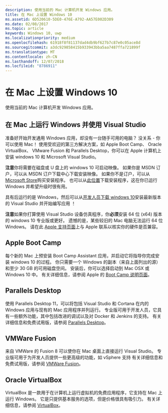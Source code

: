 ```yaml
---
description: 使用当前的 Mac 计算机开发 Windows 应用。
title: 在 Mac 上设置 Windows 10
ms.assetid: 6D520610-5DE0-476E-A792-AA57E002D309
ms.date: 02/08/2017
ms.topic: article
keywords: Windows 10, uwp
ms.localizationpriority: medium
ms.openlocfilehash: 61918f8f81137dad4db9bf627b7c87e0c05ace8d
ms.sourcegitcommit: a3dc929858415b933943bba5aa7487ffa721899f
ms.translationtype: MT
ms.contentlocale: zh-CN
ms.lasthandoff: 12/07/2018
ms.locfileid: "8786911"
---
```

# <a name="setting-up-your-mac-with-windows-10"></a>在 Mac 上设置 Windows 10


使用当前的 Mac 计算机开发 Windows 应用。

## <a name="run-windows-on-your-mac-and-use-visual-studio"></a>在 Mac 上运行 Windows 并使用 Visual Studio

准备好开始开发通用 Windows 应用，却没有一台随手可用的电脑？ 没关系 - 你可以使用 Mac！ 使用受欢迎的第三方解决方案，如 Apple Boot Camp、 Oracle VirtualBox、 VMware Fusion 和 Parallels Desktop，你可以在 Apple 计算机上安装 windows 10 和 Microsoft Visual Studio。

**注意**你将需要在磁盘或 U 盘上的 windows 10 可启动映像。 如果你是 MSDN 订户，可以从 MSDN 订户下载中心下载安装映像。 如果你不是订户，可以从[Microsoft Store](http://apps.microsoft.com/windows/app)购买安装程序。 也可以从[此位置](http://go.microsoft.com/fwlink/?LinkId=623906)下载安装程序，这在你已运行 Windows 并希望升级时很有用。

具有后运行的是 Windows，然后可以从[开发人员下载 windows 10](https://developer.microsoft.com/en-us/windows/downloads)安装最新版本的 Visual Studio 并开始编写应用 ！

**注意**如果你打算使用 Visual Studio 设备仿真程序，你**必须**安装 64 位 (x64) 版本的 windows 10 专业版或更好。 遗憾的是，某些较旧的 Mac 电脑无法运行 64 位 Windows。 请在此 [Apple 支持页面](http://go.microsoft.com/fwlink/p/?LinkID=397959)上与 Apple 联系以核实你的硬件是否兼容。

## <a name="apple-boot-camp"></a>Apple Boot Camp

每个新的 Mac 上预安装 Boot Camp Assistant 应用，并启动它将指导你完成安装 windows 10 的过程。 你只需要一个 Windows 的副本（来自上面列出的源）和至少 30 GB 的可用磁盘空间。 安装后，你可以选择启动到 Mac OSX 或 Windows 10 中。 有关详细信息，请参阅 Apple 的 [Boot Camp 说明页面](http://go.microsoft.com/fwlink/?LinkId=623912)。

## <a name="parallels-desktop"></a>Parallels Desktop

使用 Parallels Desktop 11，可以将包括 Visual Studio 和 Cortana 在内的 Windows 应用与现有的 Mac 应用程序并列运行。 专业版可用于开发人员，它具有一些额外功能，其中包括改进的调试以及对 Docker 和 Jenkins 的支持。 有关详细信息和免费试用版，请参阅 [Parallels Desktop](http://go.microsoft.com/fwlink/p/?LinkId=281827)。

## <a name="vmware-fusion"></a>VMWare Fusion

来自 VMWare 的 Fusion 8 可以使你在 Mac 桌面上直接运行 Visual Studio。 专业版可用于为开发人员提供一些更高级的功能，如 vSphere 支持 有关详细信息和免费试用版，请参阅 [VMWare Fusion](http://go.microsoft.com/fwlink/p/?LinkId=281826)。

## <a name="oracle-virtualbox"></a>Oracle VirtualBox

VirtualBox 是一款用于在计算机上运行虚拟机的免费应用程序，它支持在 Mac 上运行 Windows。 它是只提供基本服务的选项，但是价格很具有吸引力。 有关详细信息，请参阅 [VirtualBox](http://go.microsoft.com/fwlink/p/?LinkId=280599)。

